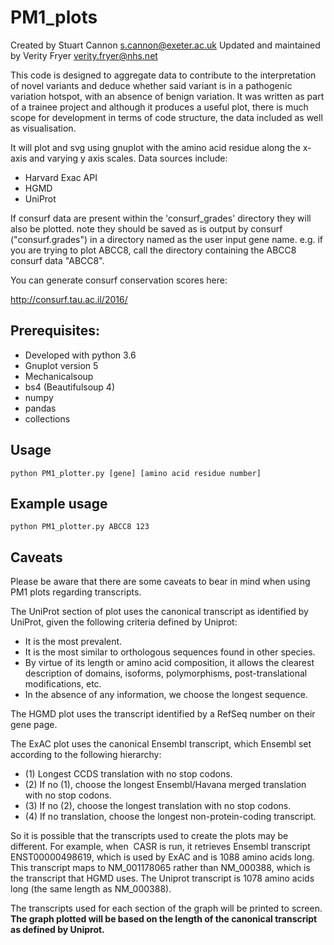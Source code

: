 # PM1_plots

Created by Stuart Cannon s.cannon@exeter.ac.uk
Updated and maintained by Verity Fryer verity.fryer@nhs.net

This code is designed to aggregate data to contribute to the interpretation of novel variants and deduce whether said variant is in a pathogenic variation hotspot, with an absence of benign variation.
It was written as part of a trainee project and although it produces a useful plot, there is much scope for development in terms of code structure,
the data included as well as visualisation.

It will plot and svg using gnuplot with the amino acid residue along the x-axis and varying y axis scales. Data sources include:
* Harvard Exac API 
* HGMD
* UniProt 

If consurf data are present within the 'consurf_grades' directory they will also be plotted. 
note they should be saved as is output by consurf ("consurf.grades") in a directory  named as the user input gene name.
e.g. if you are trying to plot ABCC8, call the directory containing the ABCC8 consurf data "ABCC8".

You can generate consurf conservation scores here:

http://consurf.tau.ac.il/2016/

## Prerequisites:
* Developed with python 3.6
* Gnuplot version 5
* Mechanicalsoup
* bs4 (Beautifulsoup 4)
* numpy
* pandas
* collections

## Usage 

    python PM1_plotter.py [gene] [amino acid residue number]

## Example usage

    python PM1_plotter.py ABCC8 123

## Caveats


Please be aware that there are some caveats to bear in mind when using PM1 plots regarding transcripts.

The UniProt section of plot uses the canonical transcript as identified by UniProt, given the following criteria defined by Uniprot:
 - It is the most prevalent.
 - It is the most similar to orthologous sequences found in other species.
 - By virtue of its length or amino acid composition, it allows the clearest description of domains, isoforms, polymorphisms, post-translational modifications, etc.
 - In the absence of any information, we choose the longest sequence.

The HGMD plot uses the transcript identified by a RefSeq number on their gene page.

The ExAC plot uses the canonical Ensembl transcript, which Ensembl set according to the following hierarchy: 
  - (1) Longest CCDS translation with no stop codons.
  - (2) If no (1), choose the longest Ensembl/Havana merged translation with no stop codons.
  - (3) If no (2), choose the longest translation with no stop codons.
  - (4) If no translation, choose the longest non-protein-coding transcript. 
  
So it is possible that the transcripts used to create the plots may be different. For example, when  CASR is run, it retrieves Ensembl transcript ENST00000498619, which is used by ExAC and is 1088 amino acids long. This transcript maps to NM_001178065 rather than NM_000388, which is the transcript that HGMD uses. The Uniprot transcript is 1078 amino acids long (the same length as NM_000388).

The transcripts used for each section of the graph will be printed to screen.
**The graph plotted will be based on the length of the canonical transcript as defined by Uniprot.**
